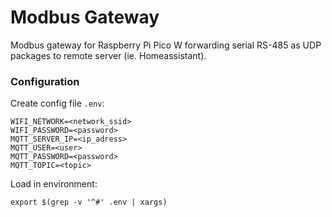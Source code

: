 # Modbus Gateway

Modbus gateway for Raspberry Pi Pico W forwarding serial 
RS-485 as UDP packages to remote server (ie. Homeassistant).

### Configuration

Create config file `.env`:

```text
WIFI_NETWORK=<network_ssid>
WIFI_PASSWORD=<password>
MQTT_SERVER_IP=<ip_adress>
MQTT_USER=<user>
MQTT_PASSWORD=<password>
MQTT_TOPIC=<topic>
```

Load in environment:
```shell
export $(grep -v '^#' .env | xargs)
```

